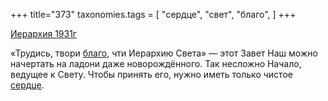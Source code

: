 +++
title="373"
taxonomies.tags = [
 "сердце",
 "свет",
 "благо",
]
+++

[Иерархия 1931г](/agni/1931)

«Трудись, твори [благо](/tags/благо), чти Иерархию Света» — этот Завет Наш можно начертать на ладони даже новорождённого. Так несложно Начало, ведущее к Свету. Чтобы принять его, нужно иметь только чистое [сердце](/tags/сердце).   

